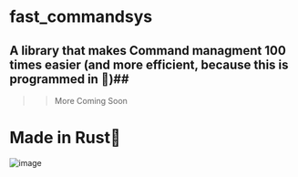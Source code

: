 # fast_commandsys
## A library that makes Command managment 100 times easier (and more efficient, because this is programmed in 🦀)##

>> More Coming Soon


# Made in Rust🦀




![image](https://user-images.githubusercontent.com/59895096/144517934-1e5bf8ff-f230-4e46-a70e-0485e368f027.png)
